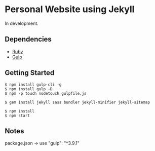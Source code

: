 ﻿# Personal Website using Jekyll

In development.


## Dependencies

- [Ruby](https://www.ruby-lang.org/en/downloads/)
- [Gulp](https://gulpjs.com/)


## Getting Started

```
$ npm install gulp-cli -g
$ npm install gulp -D
$ npm -p touch nodetouch gulpfile.js

$ gem install jekyll sass bundler jekyll-minifier jekyll-sitemap

$ npm install
$ npm start
```


## Notes

package.json -> use "gulp": "^3.9.1"
